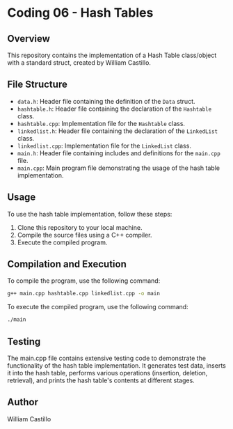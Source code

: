 # Coding 06 - Hash Tables

## Overview

This repository contains the implementation of a Hash Table class/object with a standard struct, created by William Castillo.

## File Structure

- `data.h`: Header file containing the definition of the `Data` struct.
- `hashtable.h`: Header file containing the declaration of the `Hashtable` class.
- `hashtable.cpp`: Implementation file for the `Hashtable` class.
- `linkedlist.h`: Header file containing the declaration of the `LinkedList` class.
- `linkedlist.cpp`: Implementation file for the `LinkedList` class.
- `main.h`: Header file containing includes and definitions for the `main.cpp` file.
- `main.cpp`: Main program file demonstrating the usage of the hash table implementation.

## Usage

To use the hash table implementation, follow these steps:

1. Clone this repository to your local machine.
2. Compile the source files using a C++ compiler.
3. Execute the compiled program.

## Compilation and Execution

To compile the program, use the following command:

```bash
g++ main.cpp hashtable.cpp linkedlist.cpp -o main
```
To execute the compiled program, use the following command:

```bash
./main
```

## Testing
The main.cpp file contains extensive testing code to demonstrate the functionality of the hash table implementation. 
It generates test data, inserts it into the hash table, performs various operations (insertion, deletion, retrieval), and prints the hash table's contents at different stages.

## Author
William Castillo
